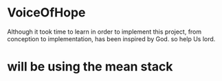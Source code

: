  # VoiceOfHope
Although it took time to learn in order to implement this project, from conception to implementation, has been inspired by God. so help Us lord.
# will be using the mean stack
